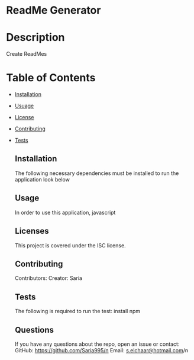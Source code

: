# ReadMe Generator

  # Description
  Create ReadMes

  # Table of Contents
  
  * [Installation](#installation)
* [Usuage](#usuage)
* [License](#license)
* [Contributing](#contributing)
* [Tests](#tests)


  ## Installation
  The following necessary dependencies must be installed to run the application look below

  ## Usage
  In order to use this application, javascript
  ## Licenses
    This project is covered under the ISC license.

  ## Contributing
  Contributors: 
  Creator: Saria

  ## Tests
  The following is required to run the test: install npm

  ## Questions
  If you have any questions about the repo, open an issue or contact:
  GitHub: https://github.com/Saria995/n
  Email: s.elchaar@hotmail.com/n

